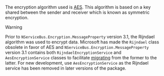 The encryption algorithm used is [AES](https://learn.microsoft.com/en-us/dotnet/api/system.security.cryptography.aes). This algorithm is based on a key shared between the sender and receiver which is known as symmetric encryption.

> [!WARNING]
> Prior to `NServiceBus.Encryption.MessageProperty` version 3.1, the Rijndael algorithm was used to encrypt data. Microsoft has made the `Rijndael` class obsolete in favor of AES and `NServiceBus.Encryption.MessageProperty` version 3.1 contains both `RijndaelEncryptionService` and `AesEncryptionService` classes to facilitate [migrating](/nservicebus/upgrades/message-property-encryption-3to3.1.md) from the former to the latter. For new development, use `AesEncryptionService` as the Rijndael service has been removed in later versions of the package.
